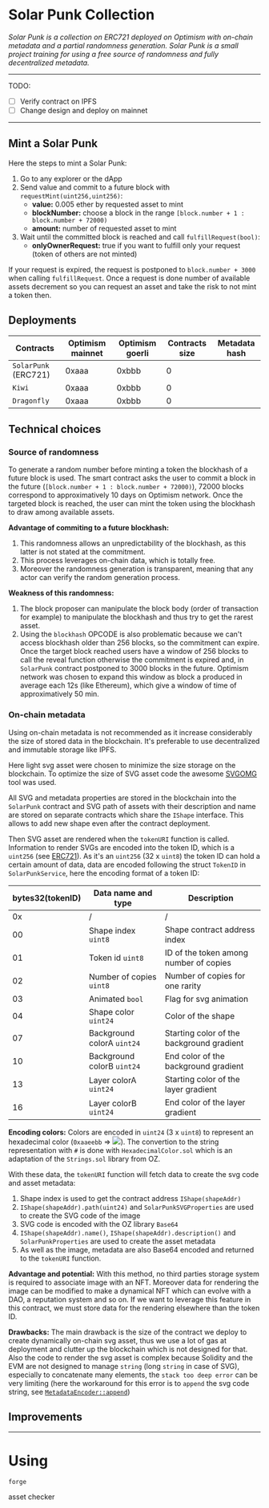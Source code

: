 # Solar Punk Collection

_Solar Punk is a collection on ERC721 deployed on Optimism with on-chain metadata and a partial randomness generation. Solar Punk is a small project training for using a free source of randomness and fully decentralized metadata._

---

TODO:

- [ ] Verify contract on IPFS
- [ ] Change design and deploy on mainnet

---

## Mint a Solar Punk

Here the steps to mint a Solar Punk:

1. Go to any explorer or the dApp
2. Send value and commit to a future block with `requestMint(uint256,uint256)`:
   - **value:** 0.005 ether by requested asset to mint
   - **blockNumber:** choose a block in the range `[block.number + 1 : block.number + 72000)`
   - **amount:** number of requested asset to mint
3. Wait until the committed block is reached and call `fulfillRequest(bool)`:
   - **onlyOwnerRequest:** true if you want to fulfill only your request (token of others are not minted)

If your request is expired, the request is postponed to `block.number + 3000` when calling `fulfillRequest`. Once a request is done number of available assets decrement so you can request an asset and take the risk to not mint a token then.

## Deployments

| Contracts            | Optimism mainnet | Optimism goerli | Contracts size | Metadata hash |
| -------------------- | ---------------- | --------------- | -------------- | ------------- |
| `SolarPunk` (ERC721) | 0xaaa            | 0xbbb           | 0              |               |
| `Kiwi`               | 0xaaa            | 0xbbb           | 0              |               |
| `Dragonfly`          | 0xaaa            | 0xbbb           | 0              |               |

## Technical choices

### Source of randomness

To generate a random number before minting a token the blockhash of a future block is used. The smart contract asks the user to commit a block in the future (`[block.number + 1 : block.number + 72000)`), 72000 blocks correspond to approximatively 10 days on Optimism network. Once the targeted block is reached, the user can mint the token using the blockhash to draw among available assets.

**Advantage of commiting to a future blockhash:**

1. This randomness allows an unpredictability of the blockhash, as this latter is not stated at the commitment.
2. This process leverages on-chain data, which is totally free.
3. Moreover the randomness generation is transparent, meaning that any actor can verify the random generation process.

**Weakness of this randomness:**

1. The block proposer can manipulate the block body (order of transaction for example) to manipulate the blockhash and thus try to get the rarest asset.
2. Using the `blockhash` OPCODE is also problematic because we can't access blockhash older than 256 blocks, so the commitment can expire. Once the target block reached users have a window of 256 blocks to call the reveal function otherwise the commitment is expired and, in `SolarPunk` contract postponed to 3000 blocks in the future. Optimism network was chosen to expand this window as block a produced in average each 12s (like Ethereum), which give a window of time of approximatively 50 min.

### On-chain metadata

Using on-chain metadata is not recommended as it increase considerably the size of stored data in the blockchain. It's preferable to use decentralized and immutable storage like IPFS.

Here light svg asset were chosen to minimize the size storage on the blockchain. To optimize the size of SVG asset code the awesome [SVGOMG](https://jakearchibald.github.io/svgomg/) tool was used.

All SVG and metadata properties are stored in the blockchain into the `SolarPunk` contract and SVG path of assets with their description and name are stored on separate contracts which share the `IShape` interface. This allows to add new shape even after the contract deployment.

Then SVG asset are rendered when the `tokenURI` function is called. Information to render SVGs are encoded into the token ID, which is a `uint256` (see [ERC721](https://github.com/OpenZeppelin/openzeppelin-contracts/blob/master/contracts/token/ERC721/ERC721.sol#L30)). As it's an `uint256` (32 x `uint8`) the token ID can hold a certain amount of data, data are encoded following the struct `TokenID` in `SolarPunkService`, here the encoding format of a token ID:

| bytes32(tokenID) | Data name and type         | Description                               |
| ---------------- | -------------------------- | ----------------------------------------- |
| 0x               | /                          | /                                         |
| 00               | Shape index `uint8`        | Shape contract address index              |
| 01               | Token id `uint8`           | ID of the token among number of copies    |
| 02               | Number of copies `uint8`   | Number of copies for one rarity           |
| 03               | Animated `bool`            | Flag for svg animation                    |
| 04               | Shape color `uint24`       | Color of the shape                        |
| 07               | Background colorA `uint24` | Starting color of the background gradient |
| 10               | Background colorB `uint24` | End color of the background gradient      |
| 13               | Layer colorA `uint24`      | Starting color of the layer gradient      |
| 16               | Layer colorB `uint24`      | End color of the layer gradient           |

**Encoding colors:**
Colors are encoded in `uint24` (3 x `uint8`) to represent an hexadecimal color (`0xaaeebb` => ![](https://img.shields.io/badge/%23AAEEBB-AAEEBB)). The convertion to the string representation with `#` is done with `HexadecimalColor.sol` which is an adaptation of the `Strings.sol` library from OZ.

With these data, the `tokenURI` function will fetch data to create the svg code and asset metadata:

1. Shape index is used to get the contract address `IShape(shapeAddr)`
2. `IShape(shapeAddr).path(uint24)` and `SolarPunkSVGProperties` are used to create the SVG code of the image
3. SVG code is encoded with the OZ library `Base64`
4. `IShape(shapeAddr).name()`, `IShape(shapeAddr).description()` and `SolarPunkProperties` are used to create the asset metadata
5. As well as the image, metadata are also Base64 encoded and returned to the `tokenURI` function.

**Advantage and potential:**
With this method, no third parties storage system is required to associate image with an NFT. Moreover data for rendering the image can be modified to make a dynamical NFT which can evolve with a DAO, a reputation system and so on. If we want to leverage this feature in this contract, we must store data for the rendering elsewhere than the token ID.

**Drawbacks:**
The main drawback is the size of the contract we deploy to create dynamically on-chain svg asset, thus we use a lot of gas at deployment and clutter up the blockchain which is not designed for that.
Also the code to render the svg asset is complex because Solidity and the EVM are not designed to manage `string` (long `string` in case of SVG), especially to concatenate many elements, the `stack too deep error` can be very limiting (here the workaround for this error is to `append` the svg code string, see [`MetadataEncoder::append`]())

## Improvements

---

# Using

```
forge
```

asset checker
